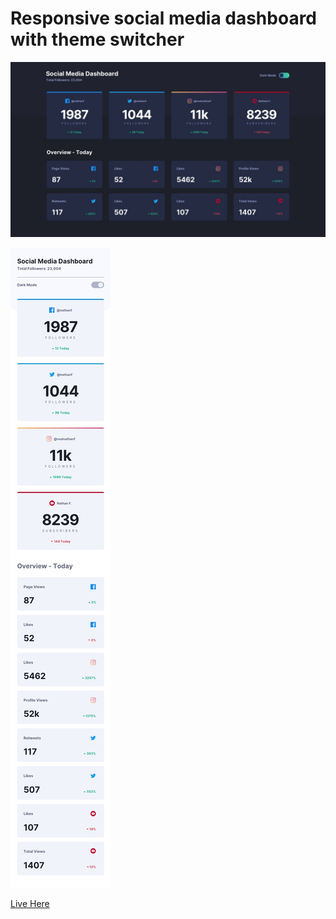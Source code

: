 # Responsive social media dashboard with theme switcher

![Desktop dark version](./design/desktop-design-dark.jpg)

![Mobile Design light](./design/mobile-design-light.jpg)

[Live Here](https://social-media-dashboard-eight-green.now.sh) 
